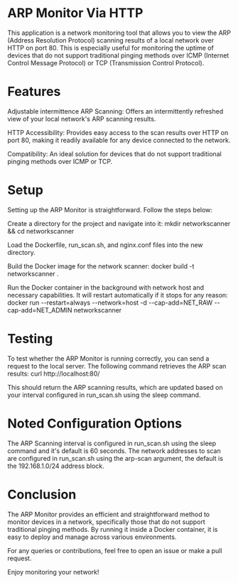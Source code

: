 # ARP Monitor Via HTTP
This application is a network monitoring tool that allows you to view the ARP (Address Resolution Protocol) scanning results of a local network over HTTP on port 80. This is especially useful for monitoring the uptime of devices that do not support traditional pinging methods over ICMP (Internet Control Message Protocol) or TCP (Transmission Control Protocol).


# Features
Adjustable intermittence ARP Scanning: Offers an intermittently refreshed view of your local network's ARP scanning results.

HTTP Accessibility: Provides easy access to the scan results over HTTP on port 80, making it readily available for any device connected to the network.

Compatibility: An ideal solution for devices that do not support traditional pinging methods over ICMP or TCP.


# Setup
Setting up the ARP Monitor is straightforward. Follow the steps below:

Create a directory for the project and navigate into it:
mkdir networkscanner && cd networkscanner

Load the Dockerfile, run_scan.sh, and nginx.conf files into the new directory. 

Build the Docker image for the network scanner:
docker build -t networkscanner .

Run the Docker container in the background with network host and necessary capabilities. It will restart automatically if it stops for any reason:
docker run --restart=always --network=host -d --cap-add=NET_RAW --cap-add=NET_ADMIN networkscanner


# Testing
To test whether the ARP Monitor is running correctly, you can send a request to the local server. The following command retrieves the ARP scan results:
curl http://localhost:80/

This should return the ARP scanning results, which are updated based on your interval configured in run_scan.sh using the sleep command.


# Noted Configuration Options

The ARP Scanning interval is configured in run_scan.sh using the sleep command and it's default is 60 seconds. 
The network addresses to scan are configured in run_scan.sh using the arp-scan argument, the default is the 192.168.1.0/24 address block. 


# Conclusion
The ARP Monitor provides an efficient and straightforward method to monitor devices in a network, specifically those that do not support traditional pinging methods. By running it inside a Docker container, it is easy to deploy and manage across various environments.

For any queries or contributions, feel free to open an issue or make a pull request.

Enjoy monitoring your network!
